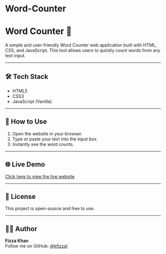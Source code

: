 # Word-Counter

# Word Counter 📝

A simple and user-friendly Word Counter web application built with HTML, CSS, and JavaScript. This tool allows users to quickly count words from any text input.

---

## 🛠️ Tech Stack

- HTML5  
- CSS3  
- JavaScript (Vanilla)

---

## 📂 How to Use

1. Open the website in your browser.
2. Type or paste your text into the input box.
3. Instantly see the word counts.

---

## 🌐 Live Demo

[Click here to view the live website](https://kfizza1.github.io/Word-Counter/)

---

## 📄 License

This project is open-source and free to use.

---

## 🙋‍♀️ Author

**Fizza Khan**  
Follow me on GitHub: [@kfizzal](https://github.com/kfizzal)